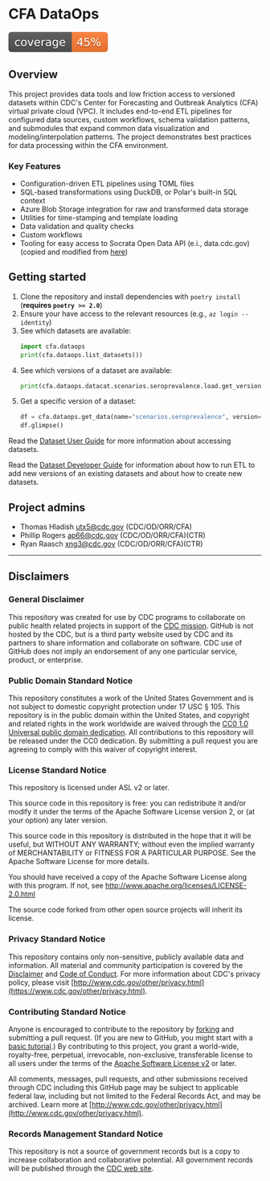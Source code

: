 # CFA DataOps

![](docs/assets/badges/coverage.svg)

## Overview

This project provides data tools and low friction access to versioned datasets within CDC's Center for Forecasting and Outbreak Analytics (CFA) virtual private cloud (VPC). It includes end-to-end ETL pipelines for configured data sources, custom workflows, schema validation patterns, and submodules that expand common data visualization and modeling/interpolation patterns. The project demonstrates best practices for data processing within the CFA environment.

### Key Features

- Configuration-driven ETL pipelines using TOML files
- SQL-based transformations using DuckDB, or Polar's built-in SQL context
- Azure Blob Storage integration for raw and transformed data storage
- Utilities for time-stamping and template loading
- Data validation and quality checks
- Custom workflows
- Tooling for easy access to Socrata Open Data API (e.i., data.cdc.gov) (copied and modified from [here](https://github.com/CDCgov/cfasodapy))

## Getting started

1. Clone the repository and install dependencies with `poetry install` (**requires `poetry >= 2.0`**)
2. Ensure your have access to the relevant resources (e.g., `az login --identity`)
3. See which datasets are available:
   ```python
   import cfa.dataops
   print(cfa.dataops.list_datasets())
   ```
4. See which versions of a dataset are available:
   ```python
   print(cfa.dataops.datacat.scenarios.seroprevalence.load.get_versions())
   ```
5. Get a specific version of a dataset:
   ```python
   df = cfa.dataops.get_data(name="scenarios.seroprevalence", version="latest", output="polars")
   df.glimpse()
   ```

Read the [Dataset User Guide](docs/dataset_user.md) for more information about accessing datasets.

Read the [Dataset Developer Guide](docs/dataset_developer.md) for information about how to run ETL to add new versions of an existing datasets and about how to create new datasets.

## Project admins

- Thomas Hladish <utx5@cdc.gov> (CDC/OD/ORR/CFA)
- Phillip Rogers <ap66@cdc.gov> (CDC/OD/ORR/CFA)(CTR)
- Ryan Raasch <xng3@cdc.gov> (CDC/OD/ORR/CFA)(CTR)

---

## Disclaimers

### General Disclaimer

This repository was created for use by CDC programs to collaborate on public health related projects in support of the [CDC mission](https://www.cdc.gov/about/organization/mission.htm). GitHub is not hosted by the CDC, but is a third party website used by CDC and its partners to share information and collaborate on software. CDC use of GitHub does not imply an endorsement of any one particular service, product, or enterprise.

### Public Domain Standard Notice

This repository constitutes a work of the United States Government and is not subject to domestic copyright protection under 17 USC § 105. This repository is in the public domain within the United States, and copyright and related rights in the work worldwide are waived through the [CC0 1.0 Universal public domain dedication](https://creativecommons.org/publicdomain/zero/1.0/). All contributions to this repository will be released under the CC0 dedication. By submitting a pull request you are agreeing to comply with this waiver of copyright interest.

### License Standard Notice

This repository is licensed under ASL v2 or later.

This source code in this repository is free: you can redistribute it and/or modify it under the terms of the Apache Software License version 2, or (at your option) any later version.

This source code in this repository is distributed in the hope that it will be useful, but WITHOUT ANY WARRANTY; without even the implied warranty of MERCHANTABILITY or FITNESS FOR A PARTICULAR PURPOSE. See the Apache Software License for more details.

You should have received a copy of the Apache Software License along with this program. If not, see http://www.apache.org/licenses/LICENSE-2.0.html

The source code forked from other open source projects will inherit its license.

### Privacy Standard Notice

This repository contains only non-sensitive, publicly available data and information. All material and community participation is covered by the [Disclaimer](https://github.com/CDCgov/template/blob/master/DISCLAIMER.md) and [Code of Conduct](https://github.com/CDCgov/template/blob/master/code-of-conduct.md). For more information about CDC's privacy policy, please visit [http://www.cdc.gov/other/privacy.html](https://www.cdc.gov/other/privacy.html).

### Contributing Standard Notice

Anyone is encouraged to contribute to the repository by [forking](https://help.github.com/articles/fork-a-repo) and submitting a pull request. (If you are new to GitHub, you might start with a [basic tutorial](https://help.github.com/articles/set-up-git).) By contributing to this project, you grant a world-wide, royalty-free, perpetual, irrevocable, non-exclusive, transferable license to all users under the terms of the [Apache Software License v2](http://www.apache.org/licenses/LICENSE-2.0.html) or later.

All comments, messages, pull requests, and other submissions received through CDC including this GitHub page may be subject to applicable federal law, including but not limited to the Federal Records Act, and may be archived. Learn more at [http://www.cdc.gov/other/privacy.html](http://www.cdc.gov/other/privacy.html).

### Records Management Standard Notice

This repository is not a source of government records but is a copy to increase collaboration and collaborative potential. All government records will be published through the [CDC web site](http://www.cdc.gov).
